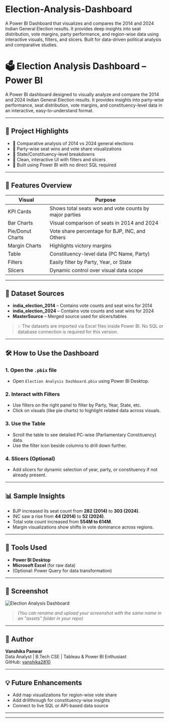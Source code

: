 # Election-Analysis-Dashboard
A Power BI Dashboard that visualizes and compares the 2014 and 2024 Indian General Election results. It provides deep insights into seat distribution, vote margins, party performance, and region-wise data using interactive visuals, filters, and slicers. Built for data-driven political analysis and comparative studies.
# 🗳️ Election Analysis Dashboard – Power BI

A Power BI dashboard designed to visually analyze and compare the 2014 and 2024 Indian General Election results. It provides insights into party-wise performance, seat distribution, vote margins, and constituency-level data in an interactive, easy-to-understand format.

---

## 📌 Project Highlights

- 🔸 Comparative analysis of 2014 vs 2024 general elections
- 🔸 Party-wise seat wins and vote share visualizations
- 🔸 State/Constituency-level breakdowns
- 🔸 Clean, interactive UI with filters and slicers
- 🔸 Built using Power BI with no direct SQL required

---

## 🧾 Features Overview

| Visual | Purpose |
|--------|---------|
| KPI Cards | Shows total seats won and vote counts by major parties |
| Bar Charts | Visual comparison of seats in 2014 and 2024 |
| Pie/Donut Charts | Vote share percentage for BJP, INC, and Others |
| Margin Charts | Highlights victory margins |
| Table | Constituency-level data (PC Name, Party) |
| Filters | Easily filter by Party, Year, or State |
| Slicers | Dynamic control over visual data scope |

---

## 📂 Dataset Sources

- **india_election_2014** – Contains vote counts and seat wins for 2014
- **india_election_2024** – Contains vote counts and seat wins for 2024
- **MasterSource** – Merged source used for slicers/tables

> 💡 The datasets are imported via Excel files inside Power BI. No SQL or database connection is required for this version.

---

## 🛠️ How to Use the Dashboard

### 1. Open the `.pbix` file
- Open `Election Analysis Dashboard.pbix` using Power BI Desktop.

### 2. Interact with Filters
- Use filters on the right panel to filter by Party, Year, State, etc.
- Click on visuals (like pie charts) to highlight related data across visuals.

### 3. Use the Table
- Scroll the table to see detailed PC-wise (Parliamentary Constituency) data.
- Use the filter icon beside columns to drill down further.

### 4. Slicers (Optional)
- Add slicers for dynamic selection of year, party, or constituency if not already present.

---

## 📊 Sample Insights

- BJP increased its seat count from **282 (2014)** to **303 (2024)**.
- INC saw a rise from **44 (2014)** to **52 (2024)**.
- Total vote count increased from **554M to 614M**.
- Margin visualizations show shifts in vote dominance across regions.

---

## 🚀 Tools Used

- **Power BI Desktop**
- **Microsoft Excel** (for raw data)
- (Optional: Power Query for data transformation)

---

## 📸 Screenshot

![Election Analysis Dashboard](./assets/dashboard_screenshot.png)

> *(You can rename and upload your screenshot with the same name in an "assets" folder in your repo)*

---

## 👤 Author

**Vanshika Panwar**  
Data Analyst | B.Tech CSE | Tableau & Power BI Enthusiast  
GitHub: [vanshika2810](https://github.com/vanshika2810)

---

## 💡 Future Enhancements

- Add map visualizations for region-wise vote share
- Add drillthrough for constituency-wise insights
- Connect to live SQL or API-based data source

---



---
